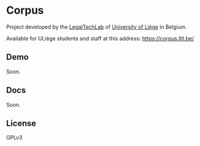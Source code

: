 # Corpus

Project developed by the [LegalTechLab](https://legaltech.uliege.be/) of [University of Liège](https://uliege.be) in Belgium.

Available for ULiège students and staff at this address: <https://corpus.lltl.be/>

## Demo
Soon.


## Docs
Soon.


## License
GPLv3